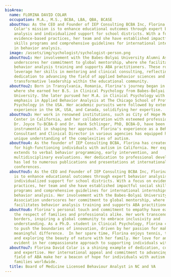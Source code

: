 ```yaml
---
bioArea:
  name: FLORINA DAVID COLAR
  occupation: M.A., M.S., BCBA, LBA, QBA, BCASE
  aboutYou: As the CEO and Founder of IEP Consulting BCBA Inc, Florina David
    Colar's mission is to enhance educational outcomes through expert behavior
    analysis and individualized support for school districts. With a focus on
    evidence-based practices, her team and she have established impactful social
    skills programs and comprehensive guidelines for international internships
    in behavior analysis.
  image: /assets/img/sychologist/sychologist-person.png
  aboutYou1: Her involvement with the Babes-Bolyai University Alumni Association
    underscores her commitment to global mentorship, where she facilitates
    behavior analysis training and supports ABA practitioners. These roles
    leverage her skills in mentoring and clinical consulting, reflecting her
    dedication to advancing the field of applied behavior sciences and fostering
    transformative leadership within the educational community.
  aboutYou2: Born in Transylvania, Romania, Florina's journey began in Europe,
    where she earned her B.S. in Clinical Psychology from Babes-Bolyai State
    University. She later pursued her M.A. in Clinical Psychology with an
    emphasis in Applied Behavior Analysis at The Chicago School of Professional
    Psychology in the USA. Her academic pursuits were followed by extensive work
    experience in the UK, USA, and Canada, solidifying her expertise.
  aboutYou3: Her work in renowned institutions, such as City of Hope Medical
    Center in California, and her collaboration with esteemed professionals like
    Dr. Joyce Tu-BCBA-D and Dr. Hank Schlinger, PhD, BCBA-D, have been
    instrumental in shaping her approach. Florina's experience as a Behavior
    Consultant and Clinical Director in various agencies has equipped her with a
    unique understanding of the complexities of autism.
  aboutYou4: As the founder of IEP Consulting BCBA, Florina has created a haven
    for high-functioning individuals with autism in California. Her expertise
    extends to verbal behavior programming, early intervention, and
    multidisciplinary evaluations. Her dedication to professional development
    has led to numerous publications and presentations at international
    conferences.
  aboutYou5: As the CEO and Founder of IEP Consulting BCBA Inc, Florina's mission
    is to enhance educational outcomes through expert behavior analysis and
    individualized support for school districts. With a focus on evidence-based
    practices, her team and she have established impactful social skills
    programs and comprehensive guidelines for international internships in
    behavior analysis. Her involvement with the Babes-Bolyai University Alumni
    Association underscores her commitment to global mentorship, where she
    facilitates behavior analysis training and supports ABA practitioners.
  aboutYou6: Florina's personal touch and commitment to empathy have earned her
    the respect of families and professionals alike. Her work transcends
    borders, inspiring a global community to embrace inclusivity and
    understanding. As a Ph.D. student in Clinical Psychology, Florina continues
    to push the boundaries of innovation, driven by her passion for making a
    meaningful difference.  In her spare time, Florina enjoys tennis, travel,
    and exploring the beauty of nature with her family. Her love for animals is
    evident in her compassionate approach to supporting individuals with autism.
  aboutYou7: Florina David Colar is a shining example of dedication, compassion,
    and expertise. Her international appeal and commitment to advancing the
    field of ABA make her a beacon of hope for individuals with autism and their
    families worldwide.
  title: Board of Medicine Licensed Behaviour Analyst in NC and VA
---
```

